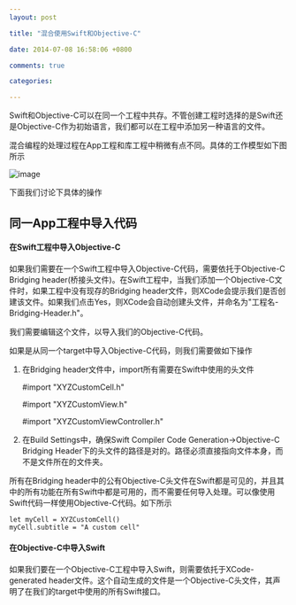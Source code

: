 ```yaml
---
layout: post

title: "混合使用Swift和Objective-C"

date: 2014-07-08 16:58:06 +0800

comments: true

categories: 

---
```


Swift和Objective-C可以在同一个工程中共存。不管创建工程时选择的是Swift还是Objective-C作为初始语言，我们都可以在工程中添加另一种语言的文件。

混合编程的处理过程在App工程和库工程中稍微有点不同。具体的工作模型如下图所示

![image](https://developer.apple.com/library/prerelease/ios/documentation/Swift/Conceptual/BuildingCocoaApps/Art/DAG_2x.png)

下面我们讨论下具体的操作

## 同一App工程中导入代码

#### 在Swift工程中导入Objective-C

如果我们需要在一个Swift工程中导入Objective-C代码，需要依托于Objective-C Bridging header(桥接头文件)。在Swift工程中，当我们添加一个Objective-C文件时，如果工程中没有现存的Bridging header文件，则XCode会提示我们是否创建该文件。如果我们点击Yes，则XCode会自动创建头文件，并命名为"工程名-Bridging-Header.h"。

我们需要编辑这个文件，以导入我们的Objective-C代码。

如果是从同一个target中导入Objective-C代码，则我们需要做如下操作

1. 在Bridging header文件中，import所有需要在Swift中使用的头文件

	\#import "XYZCustomCell.h"
	
	\#import "XYZCustomView.h"
	
	\#import "XYZCustomViewController.h"
	
2. 在Build Settings中，确保Swift Compiler Code Generation->Objective-C Bridging Header下的头文件的路径是对的。路径必须直接指向文件本身，而不是文件所在的文件夹。

所有在Bridging header中的公有Objective-C头文件在Swift都是可见的，并且其中的所有功能在所有Swift中都是可用的，而不需要任何导入处理。可以像使用Swift代码一样使用Objective-C代码。如下所示

	let myCell = XYZCustomCell()
	myCell.subtitle = "A custom cell"
	

#### 在Objective-C中导入Swift
如果我们要在一个Objective-C工程中导入Swift，则需要依托于XCode-generated header文件。这个自动生成的文件是一个Objective-C头文件，其声明了在我们的target中使用的所有Swift接口。

